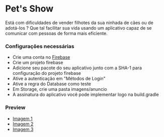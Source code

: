 # Pet's Show
 

Está com dificuldades de vender filhotes da sua ninhada de cães ou de adotá-los ? Que tal facilitar sua vida usando um aplicativo capaz de se comunicar com pessoas de forma mais eficiente.
 

### Configurações necessárias

  - Crie uma conta no [Firebase](https://firebase.google.com/?hl=pt-br)
  - Crie um projeto firebase
  - Adicione seu pacote do seu aplicativo junto com a SHA-1 para configuração do projeto firebase
  - Ative a autenticação em "Métodos de Login"
  - Ative a regra do Database como teste
  - Em Storage, crie uma pasta imagens/anuncio
  - A assinatura do aplicativo você pode implementar logo na build.gradle
  
### Preview
  
 - [Imagem 1](https://drive.google.com/open?id=1PyyL2YgBT2Yv1FyHOm3d-mWe2vgdeptr)
 - [Imagem 2](https://drive.google.com/open?id=1aFBgQ-rA0uOGMwbURSehcjRSxbRHPcMU)
 - [Imagem 3](https://drive.google.com/open?id=1aZaPqmA051N3rmmYq3KHD6N_pVG8b44H)
 
 
